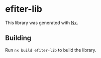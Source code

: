 # efiter-lib

This library was generated with [Nx](https://nx.dev).

## Building

Run `nx build efiter-lib` to build the library.
